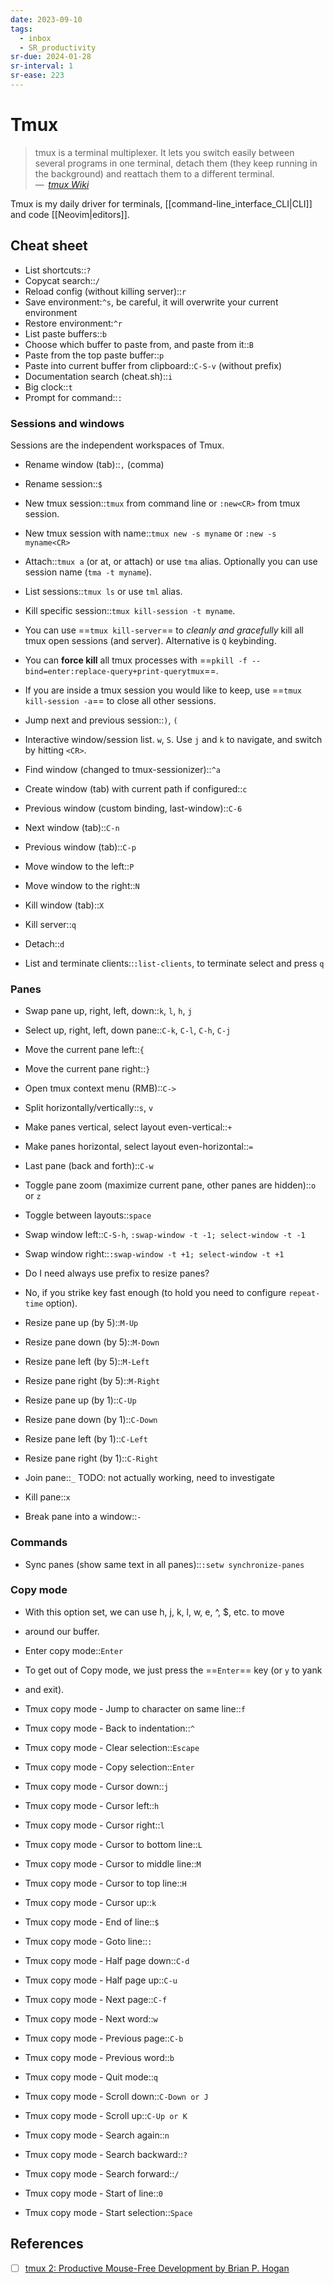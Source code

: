 ```yaml
---
date: 2023-09-10
tags:
  - inbox
  - SR_productivity
sr-due: 2024-01-28
sr-interval: 1
sr-ease: 223
---
```


# Tmux

> tmux is a terminal multiplexer. It lets you switch easily between several
> programs in one terminal, detach them (they keep running in the background)
> and reattach them to a different terminal.\
> — <cite> [tmux Wiki](https://github.com/tmux/tmux/wiki)</cite>

Tmux is my daily driver for terminals, [[command-line_interface_CLI|CLI]] and
code [[Neovim|editors]].

## Cheat sheet

- List shortcuts::`?`
- Copycat search::`/`
- Reload config (without killing server)::`r`
- Save environment:`^s`, be careful, it will overwrite your current environment
- Restore environment:`^r`
- List paste buffers::`b`
- Choose which buffer to paste from, and paste from it::`B`
- Paste from the top paste buffer::`p`
- Paste into current buffer from clipboard::`C-S-v` (without prefix)
- Documentation search (cheat.sh)::`i`
- Big clock::`t`
- Prompt for command::`:`

### Sessions and windows

Sessions are the independent workspaces of Tmux.

- Rename window (tab)::`,` (comma)
- Rename session::`$`
- New tmux session::`tmux` from command line or `:new<CR>` from tmux session. <!--SR:!2024-09-22,1,203-->
- New tmux session with name::`tmux new -s myname` or `:new -s myname<CR>`
- Attach::`tmux a` (or at, or attach) or use `tma` alias. Optionally you can use
  session name (`tma -t myname`). <!-- TODO: mux alias? -->
- List sessions::`tmux ls` or use `tml` alias.
- Kill specific session::`tmux kill-session -t myname`.
- You can use ==`tmux kill-server`== to _cleanly and gracefully_ kill all
tmux open sessions (and server). Alternative is `Q` keybinding.
- You can **force kill** all tmux processes with ==`pkill -f --bind=enter:replace-query+print-querytmux`==.
- If you are inside a tmux session you would like to keep, use
  ==`tmux kill-session -a`== to close all other sessions.
- Jump next and previous session::`)`, `(`
- Interactive window/session list.
&#10;
`w`, `S`. Use `j` and `k` to navigate, and switch by hitting `<CR>`.
- Find window (changed to tmux-sessionizer)::`^a`
- Create window (tab) with current path if configured::`c`
- Previous window (custom binding, last-window)::`C-6`

- Next window (tab)::`C-n`
- Previous window (tab)::`C-p`
- Move window to the left::`P`
- Move window to the right::`N`

- Kill window (tab)::`X`
- Kill server::`q`
- Detach::`d`
- List and terminate clients::`:list-clients`, to terminate select and press `q`

### Panes

- Swap pane up, right, left, down::`k`, `l`, `h`, `j`
- Select up, right, left, down pane::`C-k`, `C-l`, `C-h`, `C-j` <!-- TODO: not working -->
- Move the current pane left::`{`
- Move the current pane right::`}`
- Open tmux context menu (RMB)::`C->`
- Split horizontally/vertically::`s`, `v`
- Make panes vertical, select layout even-vertical::`+`
- Make panes horizontal, select layout even-horizontal::`=`
- Last pane (back and forth)::`C-w`
- Toggle pane zoom (maximize current pane, other panes are hidden)::`o` or `z`
- Toggle between layouts::`space`

- Swap window left::`C-S-h`, `:swap-window -t -1; select-window -t -1`
- Swap window right::`:swap-window -t +1; select-window -t +1`

- Do I need always use prefix to resize panes? &#10;
- No, if you strike key fast enough (to hold you need to configure `repeat-time`
  option).

- Resize pane up (by 5)::`M-Up`
- Resize pane down (by 5)::`M-Down`
- Resize pane left (by 5)::`M-Left`
- Resize pane right (by 5)::`M-Right`

- Resize pane up (by 1)::`C-Up`
- Resize pane down (by 1)::`C-Down`
- Resize pane left (by 1)::`C-Left`
- Resize pane right (by 1)::`C-Right`

- Join pane::`_` TODO: not actually working, need to investigate
- Kill pane::`x`
- Break pane into a window::`-`

### Commands

- Sync panes (show same text in all panes)::`:setw synchronize-panes`

### Copy mode

- With this option set, we can use h, j, k, l, w, e, ^, $, etc. to move
- around our buffer.

- Enter copy mode::`Enter`

- To get out of Copy mode, we just press the ==`Enter`== key (or `y` to yank
- and exit).

- Tmux copy mode - Jump to character on same line::`f`
- Tmux copy mode - Back to indentation::`^`
- Tmux copy mode - Clear selection::`Escape`
- Tmux copy mode - Copy selection::`Enter`
- Tmux copy mode - Cursor down::`j`
- Tmux copy mode - Cursor left::`h`
- Tmux copy mode - Cursor right::`l`
- Tmux copy mode - Cursor to bottom line::`L`
- Tmux copy mode - Cursor to middle line::`M`
- Tmux copy mode - Cursor to top line::`H`
- Tmux copy mode - Cursor up::`k`
- Tmux copy mode - End of line::`$`
- Tmux copy mode - Goto line::`:`
- Tmux copy mode - Half page down::`C-d`
- Tmux copy mode - Half page up::`C-u`
- Tmux copy mode - Next page::`C-f`
- Tmux copy mode - Next word::`w`
- Tmux copy mode - Previous page::`C-b`
- Tmux copy mode - Previous word::`b`
- Tmux copy mode - Quit mode::`q`
- Tmux copy mode - Scroll down::`C-Down or J`
- Tmux copy mode - Scroll up::`C-Up or K`
- Tmux copy mode - Search again::`n`
- Tmux copy mode - Search backward::`?`
- Tmux copy mode - Search forward::`/`
- Tmux copy mode - Start of line::`0`
- Tmux copy mode - Start selection::`Space`

## References

- [ ] [tmux 2: Productive Mouse-Free Development by Brian P. Hogan](https://pragprog.com/titles/bhtmux2/tmux-2/)
